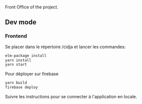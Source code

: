 Front Office of the project.

## Dev mode

### Frontend

Se placer dans le répertoire /cidja et lancer les commandes:

```sh
elm-package install
yarn install
yarn start
```

Pour déployer sur firebase

```sh
yarn build
firebase deploy
```


Suivre les instructions pour se connecter à l'application en locale.
